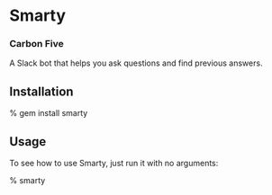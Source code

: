 # Smarty

### Carbon Five 

A Slack bot that helps you ask questions and find previous answers.

## Installation

% gem install smarty

## Usage

To see how to use Smarty, just run it with no arguments:

% smarty
